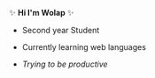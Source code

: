 
:sparkles: **Hi I'm Wolap** :sparkles: 

- Second year Student 

- Currently learning web languages 

- *Trying to be productive*

